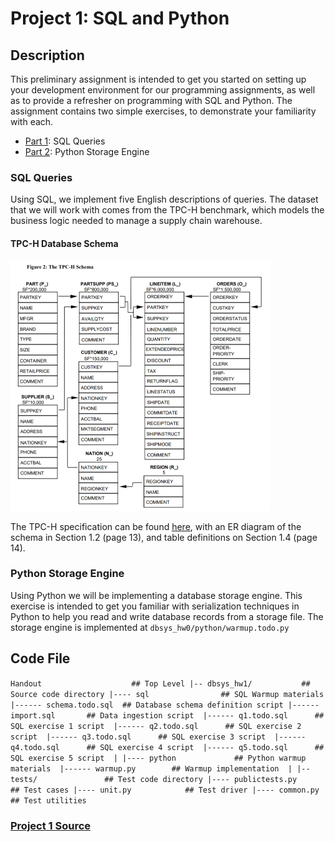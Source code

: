 # Project 1: SQL and Python

## Description
This preliminary assignment is intended to get you started on setting up your development environment for our programming assignments, as well as to provide a refresher on programming with SQL and Python. The assignment contains two simple exercises, to demonstrate your familiarity with each.

* [Part 1](#part1): SQL Queries
* [Part 2](#part2): Python Storage Engine

<a name="part1"></a>
### SQL Queries
Using SQL, we implement five English descriptions of queries. The dataset that we will work with comes from the TPC-H benchmark, which models the business logic needed to manage a supply chain warehouse.

#### TPC-H Database Schema
<img src="./Images/TPC-H_Schema.PNG" title="Project 1's DB Schema" alt="Should be showing the DB described earlier" width="415" height="400"/>

The TPC-H specification can be found [here](http://www.tpc.org/tpc_documents_current_versions/pdf/tpc-h_v2.17.1.pdf), with an ER diagram of the schema in Section 1.2 (page 13), and table definitions on Section 1.4 (page 14).

<a name="part2"></a>
### Python Storage Engine
Using Python we will be implementing a database storage engine. This exercise is intended to get you familiar with serialization techniques in Python to help you read and write database records from a storage file. The storage engine is implemented at `dbsys_hw0/python/warmup.todo.py`

## Code File
`
Handout                    ## Top Level
  |-- dbsys_hw1/           ## Source code directory
  |---- sql                ## SQL Warmup materials 
  |------ schema.todo.sql  ## Database schema definition script
  |------ import.sql       ## Data ingestion script 
  |------ q1.todo.sql      ## SQL exercise 1 script 
  |------ q2.todo.sql      ## SQL exercise 2 script 
  |------ q3.todo.sql      ## SQL exercise 3 script 
  |------ q4.todo.sql      ## SQL exercise 4 script 
  |------ q5.todo.sql      ## SQL exercise 5 script 
  |
  |---- python             ## Python warmup materials 
  |------ warmup.py        ## Warmup implementation 
  |
  |-- tests/               ## Test code directory
  |---- publictests.py     ## Test cases
  |---- unit.py            ## Test driver
  |---- common.py          ## Test utilities
`

### [Project 1 Source](http://damsl.cs.jhu.edu/teaching/dbsys/2017/assignments/hw0/)
